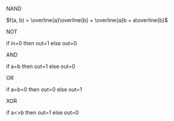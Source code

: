 NAND

$f(a, b) = \overline{a}\overline{b} + \overline{a}b + a\overline{b}$

NOT

if in=0 then out=1 else out=0

AND

if a=b then out=1 else out=0

OR

if a=b=0 then out=0 else out=1

XOR

if a<>b then out=1 else out=0

